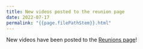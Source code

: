 ```yaml
---
title: New videos posted to the reunion page
date: 2022-07-17
permalink: "{{page.filePathStem}}.html"
---
```


New videos have been posted to the [Reunions page](/reunions)!